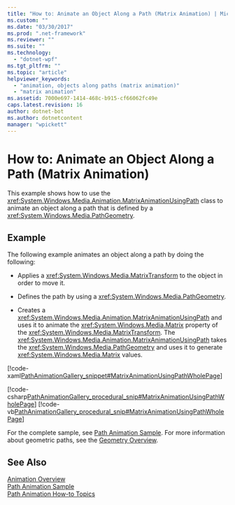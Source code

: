 ```yaml
---
title: "How to: Animate an Object Along a Path (Matrix Animation) | Microsoft Docs"
ms.custom: ""
ms.date: "03/30/2017"
ms.prod: ".net-framework"
ms.reviewer: ""
ms.suite: ""
ms.technology: 
  - "dotnet-wpf"
ms.tgt_pltfrm: ""
ms.topic: "article"
helpviewer_keywords: 
  - "animation, objects along paths (matrix animation)"
  - "matrix animation"
ms.assetid: 7000e697-1414-468c-b915-cf66062fc49e
caps.latest.revision: 16
author: dotnet-bot
ms.author: dotnetcontent
manager: "wpickett"
---
```

# How to: Animate an Object Along a Path (Matrix Animation)
This example shows how to use the              <xref:System.Windows.Media.Animation.MatrixAnimationUsingPath> class to animate an object along a path that is defined by a              <xref:System.Windows.Media.PathGeometry>.  
  
## Example  
 The following example animates an object along a path by doing the following:  
  
-   Applies a                              <xref:System.Windows.Media.MatrixTransform> to the object in order to move it.  
  
-   Defines the path by using a                              <xref:System.Windows.Media.PathGeometry>.  
  
-   Creates a                              <xref:System.Windows.Media.Animation.MatrixAnimationUsingPath> and uses it to animate the                              <xref:System.Windows.Media.Matrix> property of the                              <xref:System.Windows.Media.MatrixTransform>. The                              <xref:System.Windows.Media.Animation.MatrixAnimationUsingPath> takes the                              <xref:System.Windows.Media.PathGeometry> and uses it to generate                              <xref:System.Windows.Media.Matrix> values.  
  
 [!code-xaml[PathAnimationGallery_snippet#MatrixAnimationUsingPathWholePage](../../../../samples/snippets/csharp/VS_Snippets_Wpf/PathAnimationGallery_snippet/CS/matrixanimationusingpathexample.xaml#matrixanimationusingpathwholepage)]  
  
 [!code-csharp[PathAnimationGallery_procedural_snip#MatrixAnimationUsingPathWholePage](../../../../samples/snippets/csharp/VS_Snippets_Wpf/PathAnimationGallery_procedural_snip/CSharp/MatrixAnimationUsingPathExample.cs#matrixanimationusingpathwholepage)]
 [!code-vb[PathAnimationGallery_procedural_snip#MatrixAnimationUsingPathWholePage](../../../../samples/snippets/visualbasic/VS_Snippets_Wpf/PathAnimationGallery_procedural_snip/VisualBasic/MatrixAnimationUsingPathExample.vb#matrixanimationusingpathwholepage)]  
  
 For the complete sample, see                      [Path Animation Sample](http://go.microsoft.com/fwlink/?LinkID=160028). For more information about geometric paths, see the                      [Geometry Overview](../../../../docs/framework/wpf/graphics-multimedia/geometry-overview.md).  
  
## See Also  
 [Animation Overview](../../../../docs/framework/wpf/graphics-multimedia/animation-overview.md)   
 [Path Animation Sample](http://go.microsoft.com/fwlink/?LinkID=160028)   
 [Path Animation How-to Topics](../../../../docs/framework/wpf/graphics-multimedia/path-animation-how-to-topics.md)
